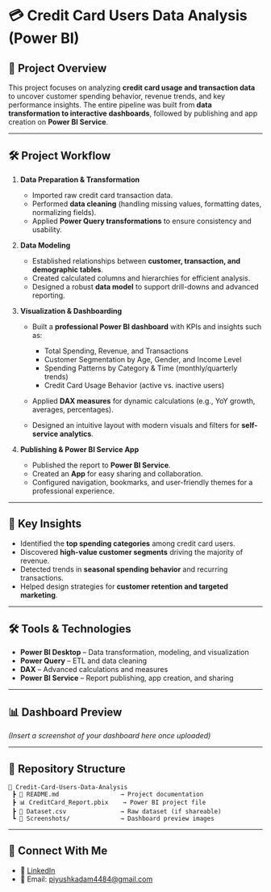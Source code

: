 # 💳 Credit Card Users Data Analysis (Power BI)

## 📌 Project Overview

This project focuses on analyzing **credit card usage and transaction data** to uncover customer spending behavior, revenue trends, and key performance insights. The entire pipeline was built from **data transformation to interactive dashboards**, followed by publishing and app creation on **Power BI Service**.

---

## 🛠️ Project Workflow

1. **Data Preparation & Transformation**

   * Imported raw credit card transaction data.
   * Performed **data cleaning** (handling missing values, formatting dates, normalizing fields).
   * Applied **Power Query transformations** to ensure consistency and usability.

2. **Data Modeling**

   * Established relationships between **customer, transaction, and demographic tables**.
   * Created calculated columns and hierarchies for efficient analysis.
   * Designed a robust **data model** to support drill-downs and advanced reporting.

3. **Visualization & Dashboarding**

   * Built a **professional Power BI dashboard** with KPIs and insights such as:

     * Total Spending, Revenue, and Transactions
     * Customer Segmentation by Age, Gender, and Income Level
     * Spending Patterns by Category & Time (monthly/quarterly trends)
     * Credit Card Usage Behavior (active vs. inactive users)
   * Applied **DAX measures** for dynamic calculations (e.g., YoY growth, averages, percentages).
   * Designed an intuitive layout with modern visuals and filters for **self-service analytics**.

4. **Publishing & Power BI Service App**

   * Published the report to **Power BI Service**.
   * Created an **App** for easy sharing and collaboration.
   * Configured navigation, bookmarks, and user-friendly themes for a professional experience.

---

## 🚀 Key Insights

* Identified the **top spending categories** among credit card users.
* Discovered **high-value customer segments** driving the majority of revenue.
* Detected trends in **seasonal spending behavior** and recurring transactions.
* Helped design strategies for **customer retention and targeted marketing**.

---

## 🛠️ Tools & Technologies

* **Power BI Desktop** – Data transformation, modeling, and visualization
* **Power Query** – ETL and data cleaning
* **DAX** – Advanced calculations and measures
* **Power BI Service** – Report publishing, app creation, and sharing

---

## 📊 Dashboard Preview

*(Insert a screenshot of your dashboard here once uploaded)*

---

## 📂 Repository Structure

```
📁 Credit-Card-Users-Data-Analysis
 ┣ 📄 README.md                 → Project documentation  
 ┣ 📊 CreditCard_Report.pbix    → Power BI project file  
 ┣ 📑 Dataset.csv               → Raw dataset (if shareable)  
 ┗ 📸 Screenshots/              → Dashboard preview images  
```

---

## 🤝 Connect With Me

* 💼 [LinkedIn](http://www.linkedin.com/in/piyushkadam4)
* 📧 Email: [piyushkadam4484@gmail.com](mailto:piyushkadam4484@gmail.com)
